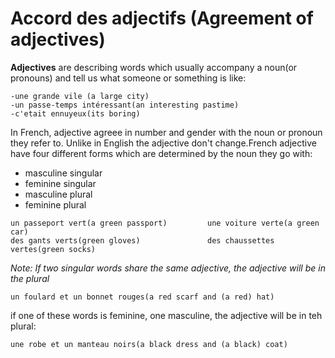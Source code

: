 # Accord des adjectifs (Agreement of adjectives)

**Adjectives** are describing words which usually accompany a noun(or pronouns) and tell us what someone or something is like:
```
-une grande vile (a large city)
-un passe-temps intéressant(an interesting pastime)    
-c'etait ennuyeux(its boring)  
```

In French, adjective agreee in number and gender with the noun or pronoun they refer to. Unlike in English the adjective don't change.French adjective have four different forms which are determined by the noun they go with:
- masculine singular
- feminine singular
- masculine plural
- feminine plural

```
un passeport vert(a green passport)         une voiture verte(a green car)
des gants verts(green gloves)               des chaussettes vertes(green socks)
```
*Note: If two singular words share the same adjective, the adjective will be in the plural*
```
un foulard et un bonnet rouges(a red scarf and (a red) hat) 
```

if one of these words is feminine, one masculine, the adjective will be in teh plural:
```
une robe et un manteau noirs(a black dress and (a black) coat)
```
